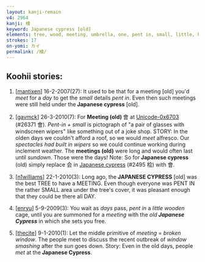 ```yaml
---
layout: kanji-remain
v4: 2964
kanji: 檜
keyword: Japanese cypress [old]
elements: tree, wood, meeting, umbrella, one, pent in, small, little, horns, sun
strokes: 17
on-yomi: カイ
permalink: /檜/
---
```


## Koohii stories: 

1) [<a href="http://kanji.koohii.com/profile/mantixen">mantixen</a>] 16-2-2007(27): It used to be that for a meeting [old] you&#039;d <em>meet</em> for a <em>day</em> to get the <em>small</em> details <em>pent in</em>. Even then such meetings were still held under the<strong> Japanese cypress</strong> [old].

2) [<a href="http://kanji.koohii.com/profile/gavmck">gavmck</a>] 26-3-2010(7): For <strong>Meeting (old) </strong>會 at <a href="http://kanji.koohii.com/study/kanji/26371">Unicode-0x6703</a> (#26371 會). <em>Pent-in + small</em> is pictograph of &quot;a pair of glasses with windscreen wipers&quot; like something out of a joke shop. STORY: In the olden days we couldn&#039;t afford a roof, so we would <em>meet</em> alfresco. Our <em>spectacles had built in wipers</em> so we could continue working during inclement weather. The <strong>meetings (old)</strong> were long and would often last until <em>sundown</em>. Those were the days! Note: So for<strong> Japanese cypress</strong> (old) simply replace 会 in <a href="../v4/2495.html">Japanese cypress</a> (#2495 桧) with 會.

3) [<a href="http://kanji.koohii.com/profile/n1williams">n1williams</a>] 22-1-2010(3): Long ago, the<strong> JAPANESE CYPRESS</strong> [old] was the best TREE to have a MEETING. Even though everyone was PENT IN the rather SMALL area under the tree&#039;s cover, it was pleasant enough that they could be there all DAY.

4) [<a href="http://kanji.koohii.com/profile/enryu">enryu</a>] 5-9-2009(3): You wait as <em>days</em> pass, <em>pent in</em> a <em>little</em> <em>wooden</em> cage, until you are summoned for a <em>meeting</em> with the <em>old<strong> Japanese Cypress</strong></em> in which she sets you free.

5) [<a href="http://kanji.koohii.com/profile/thecite">thecite</a>] 9-1-2010(1): Let the middle primitive of <em>meeting</em> = <em>broken window</em>. The people meet to discuss the recent outbreak of <em>window smashing</em> after the <em>sun</em> goes down. Story: Even in the old days, people <em>met</em> at the<strong> Japanese Cypress</strong>.

